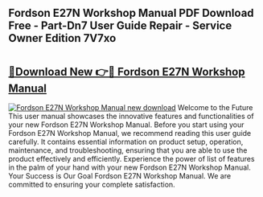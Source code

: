 ## Fordson E27N Workshop Manual PDF Download Free - Part-Dn7 User Guide Repair - Service Owner Edition 7V7xo

# <h2><a href="http://bc7446.oget.top/?id=Fordson+E27N+Workshop+Manual">🔗Download New 👉🔴 Fordson E27N Workshop Manual</a></h2>

[![Fordson E27N Workshop Manual new download](https://i.imgur.com/5g1atiW.png)](http://bc7446.oget.top/?id=Fordson+E27N+Workshop+Manual)
Welcome to the Future This user manual showcases the innovative features and functionalities of your new Fordson E27N Workshop Manual. Before you start using your Fordson E27N Workshop Manual, we recommend reading this user guide carefully. It contains essential information on product setup, operation, maintenance, and troubleshooting, ensuring that you are able to use the product effectively and efficiently. Experience the power of list of features in the palm of your hand with your new Fordson E27N Workshop Manual. Your Success is Our Goal Fordson E27N Workshop Manual. We are committed to ensuring your complete satisfaction.
